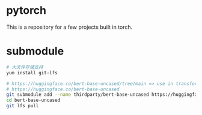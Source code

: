 # pytorch
This is a repository for a few projects built in torch.

# submodule
```sh
# 大文件存储支持
yum install git-lfs

# https://huggingface.co/bert-base-uncased/tree/main => use in transformers
# https://huggingface.co/bert-base-uncased
git submodule add --name thirdparty/bert-base-uncased https://huggingface.co/bert-base-uncased
cd bert-base-uncased
git lfs pull
```